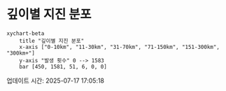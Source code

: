# 깊이별 지진 분포

```mermaid
xychart-beta
    title "깊이별 지진 분포"
    x-axis ["0-10km", "11-30km", "31-70km", "71-150km", "151-300km", "300km+"]
    y-axis "발생 횟수" 0 --> 1583
    bar [450, 1581, 51, 6, 0, 0]
```

업데이트 시간: 2025-07-17 17:05:18

